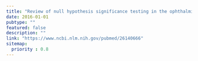 ```yaml
---
title: "Review of null hypothesis significance testing in the ophthalmic literature: are most 'significant' P values false positives?"
date: 2016-01-01
pubtype: ""
featured: false
description: ""
link: "https://www.ncbi.nlm.nih.gov/pubmed/26140666"
sitemap:
  priority : 0.8
---
```



